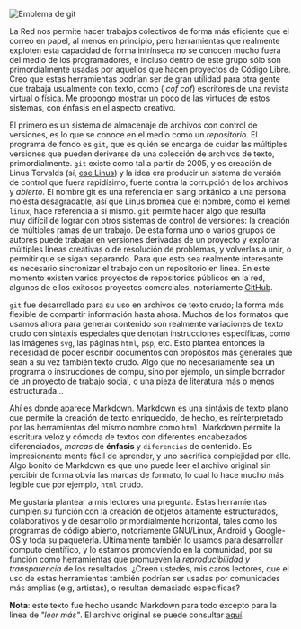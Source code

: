 ![Emblema de git](http://upload.wikimedia.org/wikipedia/commons/e/e0/Git-logo.svg "git logo")

La Red nos permite hacer trabajos colectivos de forma más eficiente que 
el correo en papel, al menos en principio, pero herramientas que realmente 
exploten esta capacidad de forma intrínseca no se conocen mucho fuera del 
medio de los programadores, e incluso dentro de este grupo sólo son 
primordialmente usadas por aquellos que hacen proyectos de Código Libre. 
Creo que estas herramientas podrían ser de gran utilidad para otra gente 
que trabaja usualmente con texto, como ( _cof cof_) escritores de una revista 
virtual o física. Me propongo mostrar un poco de las virtudes de estos 
sistemas, con énfasis en el aspecto creativo.

El primero es un sistema de almacenaje de archivos con control de versiones, 
es lo que se conoce en el medio como un _repositorio_. 
El programa de fondo es `git`, que es quién se encarga de cuidar las múltiples 
versiones que pueden derivarse de una colección de archivos de texto, primordialmente. `git` existe como tal a partir de 2005, 
y es creación de Linus Torvalds 
(sí, [ese Linus](http://en.wikipedia.org/wiki/Linus_Torvalds)) 
y la idea era producir un sistema de versión de control que fuera rapidísimo, 
fuerte contra la corrupción de los archivos y _abierto_. 
El nombre git es una referencia en slang británico a una persona molesta desagradable, así que Linus bromea que el nombre, como el kernel `linux`,
hace referencia a sí mismo. `git` permite hacer algo que resulta  
muy difícil de lograr con otros sistemas de control de versiones: 
la creación de múltiples ramas de un trabajo. 
De esta forma uno o varios grupos de autores puede trabajar en versiones 
derivadas de un proyecto y explorar múltiples lineas creativas
 o de resolución de problemas, y volverlas a unir, 
o permitir que se sigan separando. 
Para que esto sea realmente interesante es necesario 
sincronizar el trabajo con un repositorio en linea. 
En este momento existen varios proyectos de repositorios 
públicos en la red, algunos de ellos exitosos proyectos comerciales, 
notoriamente [GitHub](https://www.github.com).

`git` fue desarrollado para su uso en archivos de texto crudo;
 la forma más flexible de compartir información hasta ahora. 
Muchos de los formatos que usamos ahora para generar contenido son 
realmente variaciones de texto crudo con sintaxis especiales que denotan
 instrucciones específicas, como las imágenes `svg`, las páginas `html`, 
`psp`, etc.   Esto plantea entonces la necesidad de poder escribir 
documentos con propósitos más generales que sean a su vez también texto crudo. 
Algo que no necesariamente sea un programa o instrucciones de compu, 
sino por ejemplo, un simple borrador de un proyecto de trabajo social, 
o una pieza de literatura más o menos estructurada...

Ahí es donde aparece [Markdown](http://daringfireball.net/projects/markdown/). 
Markdown es una sintáxis de texto plano que permite la creación de
 texto enriquecido, de hecho, es reínterpretado por las herramientas del 
mismo nombre como `html`. Markdown permite la escritura veloz y cómoda 
de textos con diferentes encabezados diferenciados, _marcas_ de 
**énfasis** y `diferencias` de contenido. 
Es impresionante mente fácil de aprender, 
y uno sacrifica complejidad por ello. 
Algo bonito de Markdown es que uno puede leer el archivo original 
sin percibir de forma obvia las marcas de formato,
 lo cual lo hace mucho más legible que por ejemplo, `html` crudo.

Me gustaría plantear a mis lectores una pregunta. 
Estas herramientas cumplen su función con la creación de 
objetos altamente estructurados, colaborativos y de desarrollo 
primordialmente horizontal, tales como los programas de código abierto, 
notoriamente GNU/Linux, Android y Google-OS y toda su paquetería. 
Últimamente también lo usamos para desarrollar computo científico, 
y lo estamos promoviendo en la comunidad, por su función como 
herramientas que promueven la _reproducibilidad y transparencia_ 
de los resultados. ¿Creen ustedes, mis caros lectores, 
que el uso de estas herramientas también podrían ser usadas 
por comunidades más amplias (e.g, artistas), o resultan demasiado específicas?

**Nota**: este texto fue hecho usando Markdown para todo excepto para la linea
de _"leer más"_. 
El archivo original se puede consultar [aquí](https://www.github.com/kzapfe/AparatoCritico).
